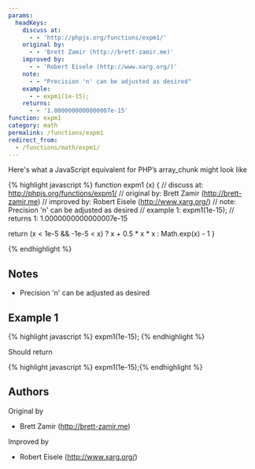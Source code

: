 ```yaml
---
params:
  headKeys:
    discuss at:
      - - 'http://phpjs.org/functions/expm1/'
    original by:
      - - 'Brett Zamir (http://brett-zamir.me)'
    improved by:
      - - 'Robert Eisele (http://www.xarg.org/)'
    note:
      - - "Precision 'n' can be adjusted as desired"
    example:
      - - expm1(1e-15);
    returns:
      - - '1.0000000000000007e-15'
function: expm1
category: math
permalink: /functions/expm1
redirect_from:
  - /functions/math/expm1/
---
```


<!-- WARNING! This file is auto generated by `npm run web:inject`, do not edit by hand -->

Here's what a JavaScript equivalent for PHP’s array_chunk might look like

{% highlight javascript %}
function expm1 (x) {
  //  discuss at: http://phpjs.org/functions/expm1/
  // original by: Brett Zamir (http://brett-zamir.me)
  // improved by: Robert Eisele (http://www.xarg.org/)
  //        note: Precision 'n' can be adjusted as desired
  //   example 1: expm1(1e-15);
  //   returns 1: 1.0000000000000007e-15

  return (x < 1e-5 && -1e-5 < x) ? x + 0.5 * x * x : Math.exp(x) - 1
}

{% endhighlight %}

## Notes
- Precision 'n' can be adjusted as desired

## Example 1

{% highlight javascript %}
expm1(1e-15);
{% endhighlight %}

Should return

{% highlight javascript %}
expm1(1e-15);{% endhighlight %}


## Authors


Original by

- Brett Zamir (http://brett-zamir.me)


Improved by

- Robert Eisele (http://www.xarg.org/)

